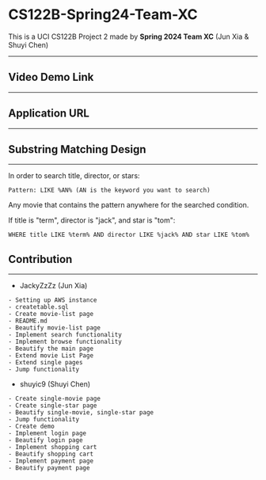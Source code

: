 # CS122B-Spring24-Team-XC
This is a UCI CS122B Project 2 made by **Spring 2024 Team XC** (Jun Xia & Shuyi Chen)

---
## Video Demo Link
****

## Application URL
****

## Substring Matching Design
****
In order to search title, director, or stars:
```
Pattern: LIKE %AN% (AN is the keyword you want to search)
```
Any movie that contains the pattern anywhere for the searched condition.

If title is "term", director is "jack", and star is "tom":
```
WHERE title LIKE %term% AND director LIKE %jack% AND star LIKE %tom%
```

## Contribution
****
- JackyZzZz (Jun Xia)
```
- Setting up AWS instance
- createtable.sql
- Create movie-list page
- README.md
- Beautify movie-list page
- Implement search functionality
- Implement browse functionality
- Beautify the main page
- Extend movie List Page
- Extend single pages
- Jump functionality
```

- shuyic9 (Shuyi Chen)
```
- Create single-movie page
- Create single-star page
- Beautify single-movie, single-star page
- Jump functionality
- Create demo
- Implement login page
- Beautify login page
- Implement shopping cart
- Beautify shopping cart
- Implement payment page
- Beautify payment page
```